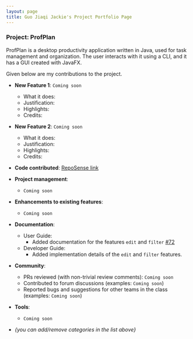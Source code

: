 ```yaml
---
layout: page
title: Guo Jiaqi Jackie's Project Portfolio Page
---
```


### Project: ProfPlan

ProfPlan is a desktop productivity application written in Java, used for task management and organization. The user
interacts with it using a CLI, and it has a GUI created with JavaFX.

Given below are my contributions to the project.

* **New Feature 1**: `Coming soon`
  * What it does:
  * Justification:
  * Highlights:
  * Credits:

* **New Feature 2**: `Coming soon`
  * What it does:
  * Justification:
  * Highlights:
  * Credits:

* **Code contributed**: [RepoSense link](https://nus-cs2103-ay2324s1.github.io/tp-dashboard/?search=jack1e0&breakdown=false)

* **Project management**:
  * `Coming soon`

* **Enhancements to existing features**:
  * `Coming soon`

* **Documentation**:
  * User Guide:
    * Added documentation for the features `edit` and `filter` [\#72]()
  * Developer Guide:
    * Added implementation details of the `edit` and `filter` features.

* **Community**:
  * PRs reviewed (with non-trivial review comments): `Coming soon`
  * Contributed to forum discussions (examples: `Coming soon`)
  * Reported bugs and suggestions for other teams in the class (examples: `Coming soon`)

* **Tools**:
  * `Coming soon`

* _{you can add/remove categories in the list above}_
